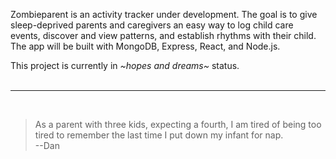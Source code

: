 Zombieparent is an activity tracker under development.  The goal is to give sleep-deprived parents and caregivers an easy way to log child care events, discover and view patterns, and establish rhythms with their child.  The app will be built with MongoDB, Express, React, and Node.js.  

This project is currently in *~hopes and dreams~* status.
<br>
<br>
***
<br>

> As a parent with three kids, expecting a fourth, I am tired of being too tired to remember the last time I put down my infant for nap.  <br> --Dan